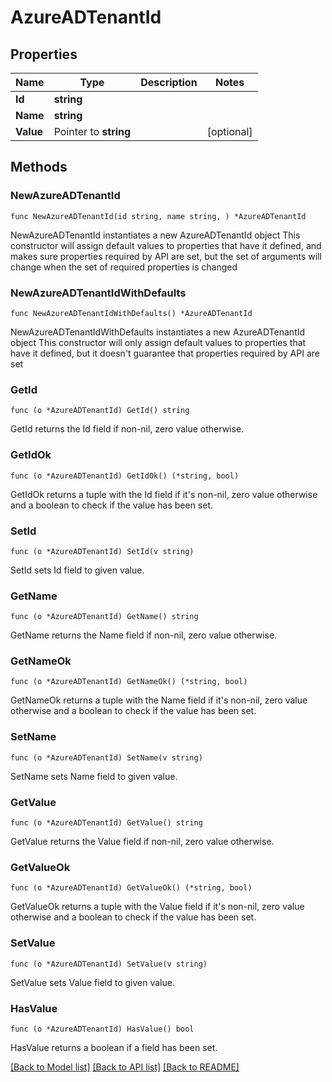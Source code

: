 # AzureADTenantId

## Properties

Name | Type | Description | Notes
------------ | ------------- | ------------- | -------------
**Id** | **string** |  | 
**Name** | **string** |  | 
**Value** | Pointer to **string** |  | [optional] 

## Methods

### NewAzureADTenantId

`func NewAzureADTenantId(id string, name string, ) *AzureADTenantId`

NewAzureADTenantId instantiates a new AzureADTenantId object
This constructor will assign default values to properties that have it defined,
and makes sure properties required by API are set, but the set of arguments
will change when the set of required properties is changed

### NewAzureADTenantIdWithDefaults

`func NewAzureADTenantIdWithDefaults() *AzureADTenantId`

NewAzureADTenantIdWithDefaults instantiates a new AzureADTenantId object
This constructor will only assign default values to properties that have it defined,
but it doesn't guarantee that properties required by API are set

### GetId

`func (o *AzureADTenantId) GetId() string`

GetId returns the Id field if non-nil, zero value otherwise.

### GetIdOk

`func (o *AzureADTenantId) GetIdOk() (*string, bool)`

GetIdOk returns a tuple with the Id field if it's non-nil, zero value otherwise
and a boolean to check if the value has been set.

### SetId

`func (o *AzureADTenantId) SetId(v string)`

SetId sets Id field to given value.


### GetName

`func (o *AzureADTenantId) GetName() string`

GetName returns the Name field if non-nil, zero value otherwise.

### GetNameOk

`func (o *AzureADTenantId) GetNameOk() (*string, bool)`

GetNameOk returns a tuple with the Name field if it's non-nil, zero value otherwise
and a boolean to check if the value has been set.

### SetName

`func (o *AzureADTenantId) SetName(v string)`

SetName sets Name field to given value.


### GetValue

`func (o *AzureADTenantId) GetValue() string`

GetValue returns the Value field if non-nil, zero value otherwise.

### GetValueOk

`func (o *AzureADTenantId) GetValueOk() (*string, bool)`

GetValueOk returns a tuple with the Value field if it's non-nil, zero value otherwise
and a boolean to check if the value has been set.

### SetValue

`func (o *AzureADTenantId) SetValue(v string)`

SetValue sets Value field to given value.

### HasValue

`func (o *AzureADTenantId) HasValue() bool`

HasValue returns a boolean if a field has been set.


[[Back to Model list]](../README.md#documentation-for-models) [[Back to API list]](../README.md#documentation-for-api-endpoints) [[Back to README]](../README.md)


